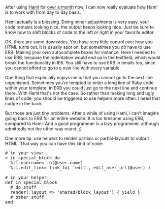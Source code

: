 After using [Haml](http://haml.hamptoncatlin.com/) for [over a month](/first-haml-evaluation/) now, I can now really evaluate how Haml is to work with from day to day basis.

Haml actually is a blessing.  Doing minor adjustments is very easy, your code remains looking nice, the output keeps looking nice. Just be sure to know how to shift blocks of code to the left or right in your favorite editor.<!--more-->

OK, there are some downsides. You have very little control over how you HTML turns out. It is usually spot on, but sometimes you do have to use ERB. Making your own autocomplete boxes for instance. Here I needed to use ERB, because the indentation would end up in the textfield, which would break the functionality in IE6. You still have to use ERB in emails too, since you cannot afford to go to a new line with every variable.

One thing that especially  enjoys me is that you cannot go to the next line unpunished. Sometimes you're tempted to enter a long line of Ruby code within your template. In ERB you could just go to the next line and continue there. With Haml that's not the case. So rather than making long and ugly lines of code, you should be triggered to use helpers more often. I need that nudge in the back.

But those are just tiny problems. After a while of using Haml, I can't imagine going back to ERB for an entire website. It is too tiresome using ERB, compared to Haml. And a good programmer is a lazy programmer, although admittedly not the other way round. ;)

One more tip: use helpers to render partials or partial-layouts to output HTML. That way you can have this kind of code:
<pre lang="rails">
# in your view:
= in_special_block do
  %li.username=  h(@user.name)
  %li.edit_link= link_to( 'edit', edit_user_url(@user) )

# in your helper:
def in_special_block
  # do stuff
  render(:layout => 'shared/block_layout') { yield }
  # other stuff
end</pre>
